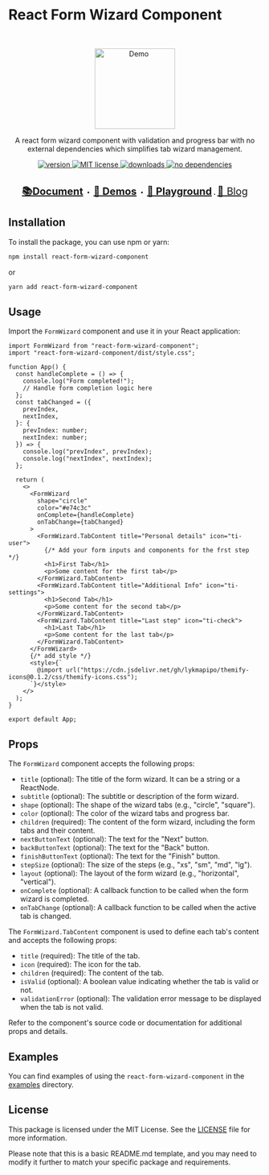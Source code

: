 # React Form Wizard Component

<br>
<p align="center">
  <a href="http://react-form-wizard-component-document.netlify.com"><img src="https://react-form-wizard-component-document.netlify.app/img/react-form-wizard-icon.png" alt="Demo" width="160"></a>
  <p align="center">
A react form wizard component with validation and progress bar with no external dependencies which simplifies tab wizard management.</p>
</p>

<p align="center">
  <a href="https://www.npmjs.com/package/react-form-wizard-component">
    <img src="https://img.shields.io/npm/v/react-form-wizard-component.svg?style=flat-square" alt="version">
  </a>
  <a href="https://github.com/parsajiravand/react-form-wizard-component/blob/master/LICENSE">
    <img src="https://img.shields.io/npm/l/react-form-wizard-component.svg?style=flat-square" alt="MIT license">
  </a>
  <a href="http://npmcharts.com/compare/react-form-wizard-component">
    <img src="https://img.shields.io/npm/dm/react-form-wizard-component.svg?style=flat-square" alt="downloads">
  </a>
  <a href="https://github.com/parsajiravand/react-form-wizard-component/blob/master/package.json">
    <img src="https://img.shields.io/badge/dependencies-none-lightgrey.svg?style=flat-square" alt="no dependencies">
  </a>

</p>

<p align="center">
  <br>
  <strong>
  <a style="font-size:20px" href="https://react-form-wizard-component-document.netlify.app"> 📚Document</a> ・
  <a style="font-size:20px" href="https://react-form-wizard-component-document.netlify.app/docs/category/demos">🔎 Demos</a> ・
  <a style="font-size:20px" href="https://react-form-wizard-component-document.netlify.app/docs/Playground/"> 🔬 Playground</a> . 
  </strong>
    <a style="font-size:20px" href="https://react-form-wizard-component-document.netlify.app/blog"> 📝 Blog</a>
  </strong>
</p>

## Installation

To install the package, you can use npm or yarn:

```bash
npm install react-form-wizard-component
```

or

```bash
yarn add react-form-wizard-component
```

## Usage

Import the `FormWizard` component and use it in your React application:

```tsx
import FormWizard from "react-form-wizard-component";
import "react-form-wizard-component/dist/style.css";

function App() {
  const handleComplete = () => {
    console.log("Form completed!");
    // Handle form completion logic here
  };
  const tabChanged = ({
    prevIndex,
    nextIndex,
  }: {
    prevIndex: number;
    nextIndex: number;
  }) => {
    console.log("prevIndex", prevIndex);
    console.log("nextIndex", nextIndex);
  };

  return (
    <>
      <FormWizard
        shape="circle"
        color="#e74c3c"
        onComplete={handleComplete}
        onTabChange={tabChanged}
      >
        <FormWizard.TabContent title="Personal details" icon="ti-user">
          {/* Add your form inputs and components for the frst step */}
          <h1>First Tab</h1>
          <p>Some content for the first tab</p>
        </FormWizard.TabContent>
        <FormWizard.TabContent title="Additional Info" icon="ti-settings">
          <h1>Second Tab</h1>
          <p>Some content for the second tab</p>
        </FormWizard.TabContent>
        <FormWizard.TabContent title="Last step" icon="ti-check">
          <h1>Last Tab</h1>
          <p>Some content for the last tab</p>
        </FormWizard.TabContent>
      </FormWizard>
      {/* add style */}
      <style>{`
        @import url("https://cdn.jsdelivr.net/gh/lykmapipo/themify-icons@0.1.2/css/themify-icons.css");
      `}</style>
    </>
  );
}

export default App;
```

## Props

The `FormWizard` component accepts the following props:

- `title` (optional): The title of the form wizard. It can be a string or a ReactNode.
- `subtitle` (optional): The subtitle or description of the form wizard.
- `shape` (optional): The shape of the wizard tabs (e.g., "circle", "square").
- `color` (optional): The color of the wizard tabs and progress bar.
- `children` (required): The content of the form wizard, including the form tabs and their content.
- `nextButtonText` (optional): The text for the "Next" button.
- `backButtonText` (optional): The text for the "Back" button.
- `finishButtonText` (optional): The text for the "Finish" button.
- `stepSize` (optional): The size of the steps (e.g., "xs", "sm", "md", "lg").
- `layout` (optional): The layout of the form wizard (e.g., "horizontal", "vertical").
- `onComplete` (optional): A callback function to be called when the form wizard is completed.
- `onTabChange` (optional): A callback function to be called when the active tab is changed.

The `FormWizard.TabContent` component is used to define each tab's content and accepts the following props:

- `title` (required): The title of the tab.
- `icon` (required): The icon for the tab.
- `children` (required): The content of the tab.
- `isValid` (optional): A boolean value indicating whether the tab is valid or not.
- `validationError` (optional): The validation error message to be displayed when the tab is not valid.

Refer to the component's source code or documentation for additional props and details.

## Examples

You can find examples of using the `react-form-wizard-component` in the [examples](https://react-form-wizard-component-document.netlify.app/docs/category/demos) directory.

## License

This package is licensed under the MIT License. See the [LICENSE](./LICENSE) file for more information.

Please note that this is a basic README.md template, and you may need to modify it further to match your specific package and requirements.
